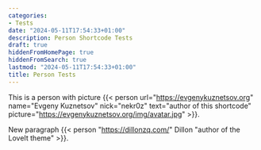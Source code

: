 ```yaml
---
categories:
- Tests
date: "2024-05-11T17:54:33+01:00"
description: Person Shortcode Tests
draft: true
hiddenFromHomePage: true
hiddenFromSearch: true
lastmod: "2024-05-11T17:54:33+01:00"
title: Person Tests
---
```


<!--more-->

This is a person with picture {{< person url="https://evgenykuznetsov.org" name="Evgeny Kuznetsov" nick="nekr0z" text="author of this shortcode" picture="https://evgenykuznetsov.org/img/avatar.jpg" >}}.


New paragraph {{< person "https://dillonzq.com/" Dillon "author of the LoveIt theme" >}}.
